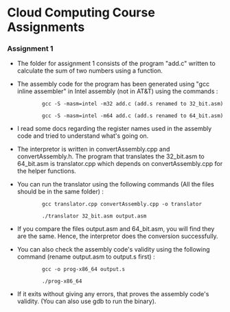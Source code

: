 # Cloud Computing Course Assignments

### Assignment 1
* The folder for assignment 1 consists of the program "add.c" written to calculate the sum of two numbers using a function.
* The assembly code for the program has been generated using "gcc inline assembler" in Intel assembly (not in AT&T) using the commands :

              gcc -S -masm=intel -m32 add.c (add.s renamed to 32_bit.asm)

              gcc -S -masm=intel -m64 add.c (add.s renamed to 64_bit.asm)
              
* I read some docs regarding the register names used in the assembly code and tried to understand what's going on.
* The interpretor is written in convertAssembly.cpp and convertAssembly.h. The program that translates the 32_bit.asm to 64_bit.asm is translator.cpp which depends on convertAssembly.cpp for the helper functions.
* You can run the translator using the following commands (All the files should be in the same folder) :

              gcc translator.cpp convertAssembly.cpp -o translator

              ./translator 32_bit.asm output.asm

* If you compare the files output.asm and 64_bit.asm, you will find they are the same. Hence, the interpretor does the conversion successfully.
* You can also check the assembly code's validity using the following command (rename output.asm to output.s first) :

              gcc -o prog-x86_64 output.s

              ./prog-x86_64

* If it exits without giving any errors, that proves the assembly code's validity. (You can also use gdb to run the binary).
